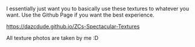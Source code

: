 I essentially just want you to basically use these textures to whatever you want.
Use the Github Page if you want the best experience.

https://dazcdude.github.io/ZCs-Spectacular-Textures

All texture photos are taken by me :D
